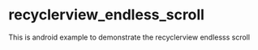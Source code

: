 # recyclerview_endless_scroll
This is android example to demonstrate the recyclerview endlesss scroll
